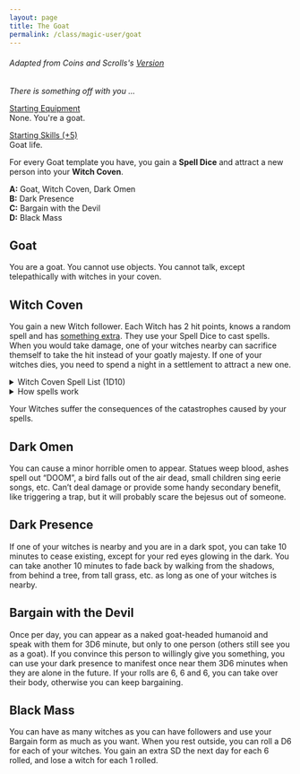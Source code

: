 ```yaml
---
layout: page
title: The Goat
permalink: /class/magic-user/goat
---
```


###### Adapted from Coins and Scrolls's [Version](https://coinsandscrolls.blogspot.com/2018/08/osr-class-witch-coven.html)

_There is something off with you ..._

<ins>Starting Equipment</ins><br>
None. You're a goat.

<ins>Starting Skills (+5)</ins><br>
Goat life.

For every Goat template you have, you gain a **Spell Dice** and attract a new person into your **Witch Coven**.

**A:** Goat, Witch Coven, Dark Omen<br>
**B:** Dark Presence<br>
**C:** Bargain with the Devil<br>
**D:** Black Mass<br>

## Goat
You are a goat. You cannot use objects. You cannot talk, except telepathically with witches in your coven.

## Witch Coven
You gain a new Witch follower. Each Witch has 2 hit points, knows a random spell and has [something extra](http://tenfootpolemic.blogspot.com/2014/01/200-failed-medieval-careers.html). They use your Spell Dice to cast spells. When you would take damage, one of your witches nearby can sacrifice themself to take the hit instead of your goatly majesty. If one of your witches dies, you need to spend a night in a settlement to attract a new one. 

<details markdown="1">
<summary>Witch Coven Spell List (1D10)</summary>
1. [Bewitch](https://saltygoo.github.io/2020/11/13/bewitch/)
1. [Bind](https://saltygoo.github.io/2020/11/12/bind/)
1. [Chariot of Air](https://saltygoo.github.io/2020/11/13/chariot-of-air/)
1. [Cure](https://saltygoo.github.io/2020/11/13/cure/)
1. [Dread Manifestation](https://saltygoo.github.io/2020/11/13/dread-manifestation/)
1. [Evil Gift](https://saltygoo.github.io/2020/11/13/evil-gift/)
1. [Illusion of Youth](/2020/11/12/illusion-of-youth)
1. [Scapegoat](https://saltygoo.github.io/2020/11/13/scapegoat/)
1. [Tarantella](/2020/11/12/tanrantella/)
1. [Telekinetic Burst](https://saltygoo.github.io/2020/11/13/telekinetic-burst/)
</details>

<details markdown="1">
<summary>How spells work</summary>
<ins>Spell Dice (SD)</ins><br>
You get 1 per Goat template. They are D6s.

Whenever you cast a spell, you choose how many SD to invest into it. The result of the spell depends on the number of [dice] and their [sum].

If a SD rolls a 1, 2 or 3, you don’t lose it. Otherwise, you lose it until you get a night of sleep. You can’t cast without SD.

Every time you roll doubles you get closer to *Catastrophe*.

<ins>Catastrophe</ins><br>
Every time you roll doubles you gain 1 *Doom Point*. Roll a D20. If you roll equal to or below your doom score, you trigger a [catastrophe](/list/spell-catastrophe). These might end your wizardly career.
</details>

Your Witches suffer the consequences of the catastrophes caused by your spells.

## Dark Omen
You can cause a minor horrible omen to appear. Statues weep blood, ashes spell out “DOOM”, a bird falls out of the air dead, small children sing eerie songs, etc. Can’t deal damage or provide some handy secondary benefit, like triggering a trap, but it will probably scare the bejesus out of someone.

## Dark Presence
If one of your witches is nearby and you are in a dark spot, you can take 10 minutes to cease existing, except for your red eyes glowing in the dark. You can take another 10 minutes to fade back by walking from the shadows, from behind a tree, from tall grass, etc. as long as one of your witches is nearby.

## Bargain with the Devil
Once per day, you can appear as a naked goat-headed humanoid and speak with them for 3D6 minute, but only to one person (others still see you as a goat). If you convince this person to willingly give you something, you can use your dark presence to manifest once near them 3D6 minutes when they are alone in the future. If your rolls are 6, 6 and 6, you can take over their body, otherwise you can keep bargaining.

## Black Mass
You can have as many witches as you can have followers and use your Bargain form as much as you want. When you rest outside, you can roll a D6 for each of your witches. You gain an extra SD the next day for each 6 rolled, and lose a witch for each 1 rolled.

